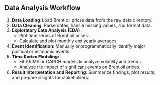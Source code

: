 ## Data Analysis Workflow

1. **Data Loading**: Load Brent oil prices data from the raw data directory.
2. **Data Cleaning**: Parse dates, handle missing values, and format data.
3. **Exploratory Data Analysis (EDA)**:
   - Plot time series of Brent oil prices.
   - Calculate and plot monthly and yearly averages.
4. **Event Identification**: Manually or programmatically identify major political or economic events.
5. **Time Series Modeling**:
   - Fit ARIMA or GARCH models to analyze volatility and trends.
   - Analyze the impact of significant events on Brent oil prices.
6. **Result Interpretation and Reporting**: Summarize findings, plot results, and prepare insights for stakeholders.

